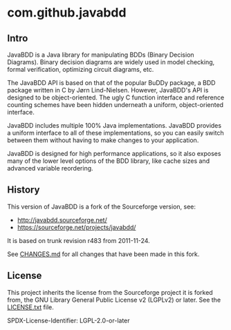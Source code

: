 # com.github.javabdd

## Intro

JavaBDD is a Java library for manipulating BDDs (Binary Decision Diagrams).
Binary decision diagrams are widely used in model checking, formal
verification, optimizing circuit diagrams, etc.

The JavaBDD API is based on that of the popular BuDDy package, a BDD package
written in C by Jørn Lind-Nielsen. However, JavaBDD's API is designed to be
object-oriented. The ugly C function interface and reference counting schemes
have been hidden underneath a uniform, object-oriented interface.

JavaBDD includes multiple 100% Java implementations. JavaBDD provides a
uniform interface to all of these implementations, so you can easily switch
between them without having to make changes to your application.

JavaBDD is designed for high performance applications, so it also exposes
many of the lower level options of the BDD library, like cache sizes and
advanced variable reordering.

## History

This version of JavaBDD is a fork of the Sourceforge version, see:

 * http://javabdd.sourceforge.net/
 * https://sourceforge.net/projects/javabdd/

It is based on trunk revision r483 from 2011-11-24.

See [CHANGES.md](CHANGES.md) for all changes that have been made in this fork.

## License

This project inherits the license from the Sourceforge project it is forked
from, the GNU Library General Public License v2 (LGPLv2) or later. See the
[LICENSE.txt](LICENSE.txt) file.

SPDX-License-Identifier: LGPL-2.0-or-later
